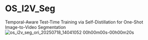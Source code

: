 # OS_I2V_Seg
Temporal-Aware Test-Time Training via Self-Distillation for One-Shot Image-to-Video Segmentation
![os_i2v_seg_ori_20250718_14041052 00h00m00s-00h00m20s](https://github.com/user-attachments/assets/df5e58e0-b0b8-4644-be6c-386f4bb10a5d)
